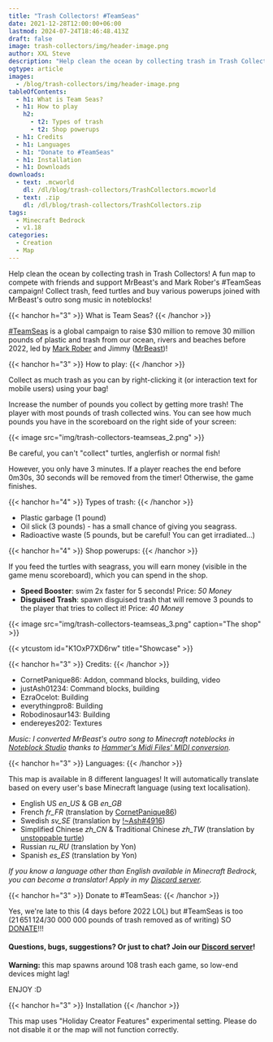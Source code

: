 ```yaml
---
title: "Trash Collectors! #TeamSeas"
date: 2021-12-28T12:00:00+06:00
lastmod: 2024-07-24T18:46:48.413Z
draft: false
image: trash-collectors/img/header-image.png
author: XXL Steve
description: "Help clean the ocean by collecting trash in Trash Collectors! A fun map to compete with friends and support MrBeast's and Mark Rober's #TeamSeas campaign! Collect trash, feed turtles and buy various powerups joined with MrBeast's outro song music in noteblocks!"
ogtype: article
images:
  - /blog/trash-collectors/img/header-image.png
tableOfContents:
  - h1: What is Team Seas?
  - h1: How to play
    h2:
      - t2: Types of trash
      - t2: Shop powerups
  - h1: Credits
  - h1: Languages
  - h1: "Donate to #TeamSeas"
  - h1: Installation
  - h1: Downloads
downloads:
  - text: .mcworld
    dl: /dl/blog/trash-collectors/TrashCollectors.mcworld
  - text: .zip
    dl: /dl/blog/trash-collectors/TrashCollectors.zip
tags:
  - Minecraft Bedrock
  - v1.18
categories:
  - Creation
  - Map
---
```


Help clean the ocean by collecting trash in Trash Collectors! A fun map to compete with friends and support MrBeast's and Mark Rober's #TeamSeas campaign! Collect trash, feed turtles and buy various powerups joined with MrBeast's outro song music in noteblocks!

{{< hanchor h="3" >}}
What is Team Seas?
{{< /hanchor >}}

[#TeamSeas](https://teamseas.org/) is a global campaign to raise $30 million to remove 30 million pounds of plastic and trash from our ocean, rivers and beaches before 2022, led by [Mark Rober](https://www.youtube.com/c/MarkRober/) and Jimmy ([MrBeast](https://www.youtube.com/c/MrBeast6000))!

{{< hanchor h="3" >}}
How to play:
{{< /hanchor >}}

Collect as much trash as you can by right-clicking it (or interaction text for mobile users) using your bag!

Increase the number of pounds you collect by getting more trash! The player with most pounds of trash collected wins. You can see how much pounds you have in the scoreboard on the right side of your screen:

{{< image src="img/trash-collectors-teamseas_2.png"  >}}

Be careful, you can't "collect" turtles, anglerfish or normal fish!

However, you only have 3 minutes. If a player reaches the end before 0m30s, 30 seconds will be removed from the timer! Otherwise, the game finishes.

{{< hanchor h="4" >}}
Types of trash:
{{< /hanchor >}}

- Plastic garbage (1 pound)
- Oil slick (3 pounds) - has a small chance of giving you seagrass. 
- Radioactive waste (5 pounds, but be careful! You can get irradiated...)

{{< hanchor h="4" >}}
Shop powerups:
{{< /hanchor >}}

If you feed the turtles with seagrass, you will earn money (visible in the game menu scoreboard), which you can spend in the shop.

- **Speed Booster**: swim 2x faster for 5 seconds! Price: *50 Money*
- **Disguised Trash**: spawn disguised trash that will remove 3 pounds to the player that tries to collect it! Price: *40 Money*

{{< image src="img/trash-collectors-teamseas_3.png" caption="The shop"  >}}

{{< ytcustom id="K1OxP7XD6rw" title="Showcase" >}}

{{< hanchor h="3" >}}
Credits:
{{< /hanchor >}}

- CornetPanique86: Addon, command blocks, building, video
- justAsh01234: Command blocks, building
- EzraOcelot: Building
- everythingpro8: Building
- Robodinosaur143: Building
- endereyes202: Textures

*Music: I converted MrBeast's outro song to Minecraft noteblocks in [Noteblock Studio](https://opennbs.org/) thanks to [Hammer's Midi Files' MIDI conversion](https://youtube.com/embed//7fFYWyyUVho).*

{{< hanchor h="3" >}}
Languages:
{{< /hanchor >}}

This map is available in 8 different languages! It will automatically translate based on every user's base Minecraft language (using text localisation).

- English US *en_US* & GB *en_GB*
- French *fr_FR* (translation by [CornetPanique86](https://youtube.com/@XXLSteve))
- Swedish *sv_SE* (translation by [!~Ash#4916](https://twitter.com/justAsh01234))
- Simplified Chinese *zh_CN* & Traditional Chinese *zh_TW* (translation by [unstoppable turtle](https://www.youtube.com/channel/UC8JRmk4F0U2tjR9N6b8pUjg))
- Russian *ru_RU* (translation by Yon)
- Spanish *es_ES* (translation by Yon)

*If you know a language other than English available in Minecraft Bedrock, you can become a translator! Apply in my [Discord server](https://discord.gg/dJJyryc).*

{{< hanchor h="3" >}}
Donate to #TeamSeas:
{{< /hanchor >}}

Yes, we're late to this (4 days before 2022 LOL) but #TeamSeas is too (21 651 124/30 000 000 pounds of trash removed as of writing) SO [DONATE](https://teamseas.org)!!!


#### Questions, bugs, suggestions? Or just to chat? Join our [Discord server](https://discord.gg/dJJyryc)!

**Warning:** this map spawns around 108 trash each game, so low-end devices might lag!

ENJOY :D

{{< hanchor h="3" >}}
Installation
{{< /hanchor >}}

This map uses "Holiday Creator Features" experimental setting. Please do not disable it or the map will not function correctly.